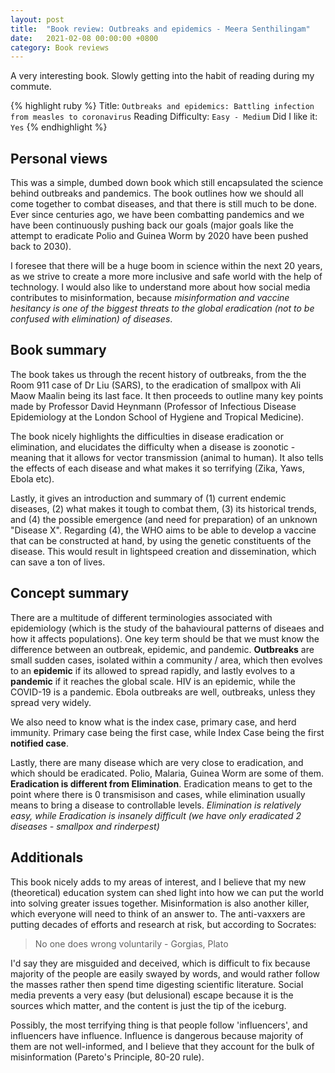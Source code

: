```yaml
---
layout: post
title:  "Book review: Outbreaks and epidemics - Meera Senthilingam"
date:   2021-02-08 00:00:00 +0800
category: Book reviews
---
```

A very interesting book. Slowly getting into the habit of reading during my commute.

{% highlight ruby %}
Title: `Outbreaks and epidemics: Battling infection from measles to coronavirus`
Reading Difficulty: `Easy - Medium`
Did I like it: `Yes`
{% endhighlight %}

## Personal views
This was a simple, dumbed down book which still encapsulated the science behind outbreaks and pandemics. The book outlines how we should all come together to combat diseases, and that there is still much to be done. Ever since centuries ago, we have been combatting pandemics and we have been continuously pushing back our goals (major goals like the attempt to eradicate Polio and Guinea Worm by 2020 have been pushed back to 2030).

I foresee that there will be a huge boom in science within the next 20 years, as we strive to create a more more inclusive and safe world with the help of technology. I would also like to understand more about how social media contributes to misinformation, because *misinformation and vaccine hesitancy is one of the biggest threats to the global eradication (not to be confused with elimination) of diseases*.

## Book summary
The book takes us through the recent history of outbreaks, from the the Room 911 case of Dr Liu (SARS), to the eradication of smallpox with Ali Maow Maalin being its last face. It then proceeds to outline many key points made by Professor David Heynmann (Professor of Infectious Disease Epidemiology at the London School of Hygiene and Tropical Medicine).

The book nicely highlights the difficulties in disease eradication or elimination, and elucidates the difficulty when a disease is zoonotic - meaning that it allows for vector transmission (animal to human). It also tells the effects of each disease and what makes it so terrifying (Zika, Yaws, Ebola etc).

Lastly, it gives an introduction and summary of (1) current endemic diseases, (2) what makes it tough to combat them, (3) its historical trends, and (4) the possible emergence (and need for preparation) of an unknown "Disease X". Regarding (4), the WHO aims to be able to develop a vaccine that can be constructed at hand, by using the genetic constituents of the disease. This would result in lightspeed creation and dissemination, which can save a ton of lives.

## Concept summary
There are a multitude of different terminologies associated with epidemiology (which is the study of the bahavioural patterns of diseaes and how it affects populations). One key term should be that we must know the difference between an outbreak, epidemic, and pandemic. **Outbreaks** are small sudden cases, isolated within a community / area, which then evolves to an **epidemic** if its allowed to spread rapidly, and lastly evolves to a **pandemic** if it reaches the global scale. HIV is an epidemic, while the COVID-19 is a pandemic. Ebola outbreaks are well, outbreaks, unless they spread very widely.

We also need to know what is the index case, primary case, and herd immunity. Primary case being the first case, while Index Case being the first **notified case**.

Lastly, there are many disease which are very close to eradication, and which should be eradicated. Polio, Malaria, Guinea Worm are some of them. **Eradication is different from Elimination**. Eradication means to get to the point where there is 0 transmisison and cases, while elimination usually means to bring a disease to controllable levels. *Elimination is relatively easy, while Eradication is insanely difficult (we have only eradicated 2 diseases - smallpox and rinderpest)*

## Additionals
This book nicely adds to my areas of interest, and I believe that my new (theoretical) education system can shed light into how we can put the world into solving greater issues together. Misinformation is also another killer, which everyone will need to think of an answer to. The anti-vaxxers are putting decades of efforts and research at risk, but according to Socrates:

> No one does wrong voluntarily - Gorgias, Plato

I'd say they are misguided and deceived, which is difficult to fix because majority of the people are easily swayed by words, and would rather follow the masses rather then spend time digesting scientific literature. Social media prevents a very easy (but delusional) escape because it is the sources which matter, and the content is just the tip of the iceburg. 

Possibly, the most terrifying thing is that people follow 'influencers', and influencers have influence. Influence is dangerous because majority of them are not well-informed, and I believe that they account for the bulk of misinformation (Pareto's Principle, 80-20 rule).

<!-- {% highlight ruby %}
def print_hi(name)
  puts "Hi, #{name}"
end
print_hi('Tom')
#=> prints 'Hi, Tom' to STDOUT.
{% endhighlight %} -->